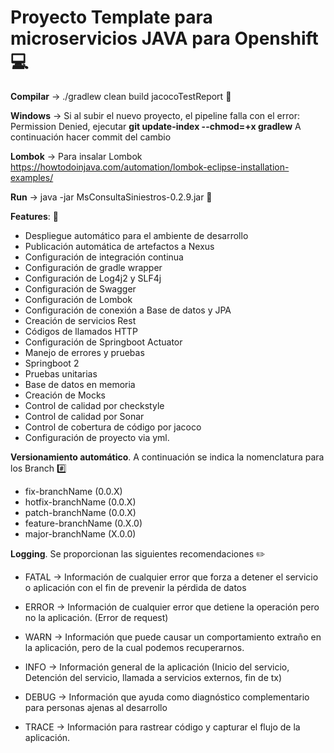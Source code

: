 # Proyecto Template para microservicios JAVA para Openshift :computer:


**Compilar** -> ./gradlew clean build jacocoTestReport     :wrench:


**Windows** -> Si al subir el nuevo proyecto, el pipeline falla con el error: Permission Denied, ejecutar **git update-index --chmod=+x gradlew** A continuación hacer commit del cambio


**Lombok** -> Para insalar Lombok https://howtodoinjava.com/automation/lombok-eclipse-installation-examples/


**Run** -> java -jar MsConsultaSiniestros-0.2.9.jar :runner:


**Features**: :rocket:

- Despliegue automático para el ambiente de desarrollo
- Publicación automática de artefactos a Nexus
- Configuración de integración continua
- Configuración de gradle wrapper
- Configuración de Log4j2 y SLF4j
- Configuración de Swagger
- Configuración de Lombok
- Configuración de conexión a Base de datos y JPA
- Creación de servicios Rest
- Códigos de llamados HTTP
- Configuración de Springboot Actuator
- Manejo de errores y pruebas
- Springboot 2
- Pruebas unitarias
- Base de datos en memoria
- Creación de Mocks
- Control de calidad por checkstyle
- Control de calidad por Sonar
- Control de cobertura de código por jacoco
- Configuración de proyecto via yml.


**Versionamiento automático**. A continuación se indica la nomenclatura para los Branch :hash:

- fix-branchName (0.0.X)
- hotfix-branchName (0.0.X)
- patch-branchName (0.0.X)
- feature-branchName (0.X.0)
- major-branchName (X.0.0)

**Logging**. Se proporcionan las siguientes recomendaciones :pencil2:

- FATAL -> Información de cualquier error que forza a detener el servicio o aplicación con el fin de prevenir la pérdida de datos
 
- ERROR -> Información de cualquier error que detiene la operación pero no la aplicación. (Error de request)
 
- WARN  -> Información que puede causar un comportamiento extraño en la aplicación, pero de la cual podemos recuperarnos.
 
- INFO  -> Información general de la aplicación (Inicio del servicio, Detención del servicio, llamada a servicios externos, fin de tx)
 
- DEBUG -> Información que ayuda como diagnóstico complementario para personas ajenas al desarrollo

- TRACE -> Información para rastrear código y capturar el flujo de la aplicación. 

